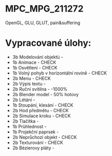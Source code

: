 # MPC_MPG_211272
OpenGL, GLU, GLUT, pain&amp;suffering

# Vypracované úlohy:	
* 3b  Modelování objektù -
*	1b  Animace - CHECK
*	1b  Osvětlení - CHECK
*	1b  Volný pohyb v horizontální rovině - CHECK
*	2b  Menu - CHECK
*	2b  Výpis textu -
*	2b  Ruční svítilna - -1000%
*	2b  Blender model - 50% hotovy
*	2b  Létání -
*	1b  Stoupání, klesání - CHECK
*	2b  Hod předmětu - CHECK
*	2b  Simulace kroku - CHECK
*	2b  Tlačítka -
*	1b  Prùhlednost -
*	1b  Projekční paprsek -
*	2b  Neprůchozí objekt - CHECK
*	2b  Texturování - CHECK
*	2b  Bézierovy pláty -
